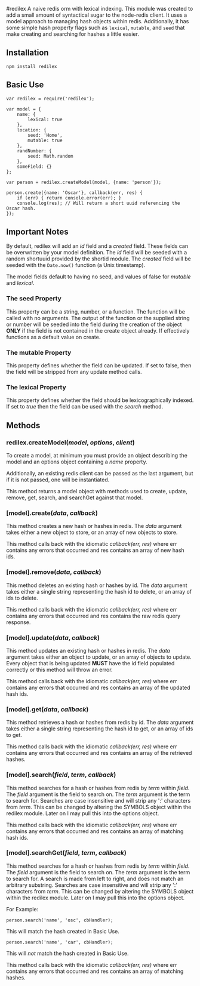 #redilex
A naive redis orm with lexical indexing. This module was created to add a small amount of syntactical sugar to the node-redis client. It uses a model approach to managing hash objects within redis. Additionally, it has some simple hash property flags such as ```lexical```, ```mutable```, and ```seed``` that make creating and searching for hashes a little easier.

## Installation

    npm install redilex

## Basic Use

    var redilex = require('redilex');

    var model = {
        name: {
            lexical: true
        },
        location: {
            seed: 'Home',
            mutable: true
        },
        randNumber: {
            seed: Math.random
        },
        someField: {}
    };

    var person = redilex.createModel(model, {name: 'person'});

    person.create({name: 'Oscar'}, callback(err, res) {
        if (err) { return console.error(err); }
        console.log(res); // Will return a short uuid referencing the Oscar hash.
    });

## Important Notes
By default, redilex will add an *id* field and a *created* field. These fields can be overwritten by your model definition. The *id* field will be seeded with a random shortuuid provided by the shortid module. The *created* field will be seeded with the ```Date.now()``` function (a Unix timestamp).

The model fields default to having no seed, and values of false for *mutable* and *lexical*.

### The **seed** Property
This property can be a string, number, or a function. The function will be called with no arguments. The output of the function or the supplied string or number will be seeded into the field during the creation of the object **ONLY** if the field is not contained in the create object already. If effectively functions as a default value on create.

### The **mutable** Property
This property defines whether the field can be updated. If set to false, then the field will be stripped from any update method calls.

### The **lexical** Property
This property defines whether the field should be lexicographically indexed. If set to *true* then the field can be used with the *search* method.

## Methods

### **redilex.createModel**(*model*, *options*, *client*)
To create a model, at minimum you must provide an object describing the model and an options object containing a *name* property.

Additionally, an existing redis client can be passed as the last argument, but if it is not passed, one will be instantiated.

This method returns a model object with methods used to create, update, remove, get, search, and searchGet against that model.

### [model].**create**(*data*, *callback*)
This method creates a new hash or hashes in redis. The *data* argument takes either a new object to store, or an array of new objects to store.

This method calls back with the idiomatic *callback(err, res)* where err contains any errors that occurred and res contains an array of new hash ids.

### [model].**remove**(*data*, *callback*)
This method deletes an existing hash or hashes by id. The *data* argument takes either a single string representing the hash id to delete, or an array of ids to delete.

This method calls back with the idiomatic *callback(err, res)* where err contains any errors that occurred and res contains the raw redis query response.

### [model].**update**(*data*, *callback*)
This method updates an existing hash or hashes in redis. The *data* argument takes either an object to update, or an array of objects to update. Every object that is being updated **MUST** have the id field populated correctly or this method will throw an error.

This method calls back with the idiomatic *callback(err, res)* where err contains any errors that occurred and res contains an array of the updated hash ids.

### [model].**get**(*data*, *callback*)
This method retrieves a hash or hashes from redis by id. The *data* argument takes either a single string representing the hash id to get, or an array of ids to get.

This method calls back with the idiomatic *callback(err, res)* where err contains any errors that occurred and res contains an array of the retrieved hashes.

### [model].**search**(*field*, *term*, *callback*)
This method searches for a hash or hashes from redis by *term* within *field*. The *field* argument is the field to search on. The *term* argument is the term to search for. Searches are case insensitive and will strip any ':' characters from *term*. This can be changed by altering the SYMBOLS object within the redilex module. Later on I may pull this into the options object.

This method calls back with the idiomatic *callback(err, res)* where err contains any errors that occurred and res contains an array of matching hash ids.

### [model].**searchGet**(*field*, *term*, *callback*)
This method searches for a hash or hashes from redis by *term* within *field*. The *field* argument is the field to search on. The *term* argument is the term to search for. A search is made from left to right, and does not match an arbitrary substring. Searches are case insensitive and will strip any ':' characters from *term*. This can be changed by altering the SYMBOLS object within the redilex module. Later on I may pull this into the options object.

For Example:

    person.search('name', 'osc', cbHandler);

This will match the hash created in Basic Use.

    person.search('name', 'car', cbHandler);

This will *not* match the hash created in Basic Use.

This method calls back with the idiomatic *callback(err, res)* where err contains any errors that occurred and res contains an array of matching hashes.
